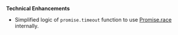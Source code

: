 **Technical Enhancements**

* Simplified logic of `promise.timeout` function to use [Promise.race](https://developer.mozilla.org/en-US/docs/Web/JavaScript/Reference/Global_Objects/Promise/race) internally.